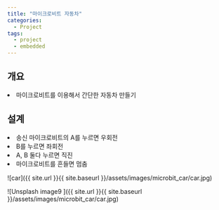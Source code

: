 ```yaml
---
title: "마이크로비트 자동차"
categories:
  - Project
tags:
  - project
  - embedded
---
```


## 개요
<li>마이크로비트를 이용해서 간단한 자동차 만들기

## 설계
<li>송신 마이크로비트의 A를 누르면 우회전
<li>B를 누르면 좌회전
<li>A, B 둘다 누르면 직진
<li>마이크로비트를 흔들면 멈춤

![car]({{ site.url }}{{ site.baseurl }}/assets/images/microbit_car/car.jpg)

![Unsplash image9 ]({{ site.url }}{{ site.baseurl }}/assets/images/microbit_car/car.jpg)
